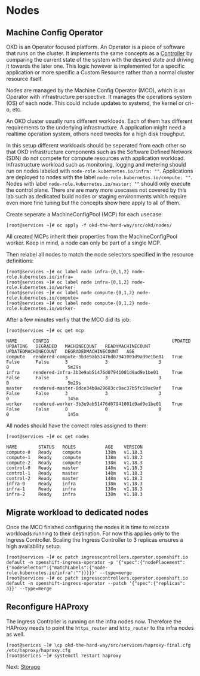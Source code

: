 # Nodes

## Machine Config Operator

OKD is an Operator focused platform. An Operator is a piece of software that
runs on the cluster. It implements the same concepts as a
[Controller](https://kubernetes.io/docs/concepts/) by comparing the current
state of the system with the desired state and driving it towards the later one.
This logic however is implemented for a specific application or more specific a
Custom Resource rather than a normal cluster resource itself.

Nodes are managed by the Machine Config Operator (MCO), which is an Operator
with infrastructure perspective. It manages the operations system (OS) of each
node. This could include updates to systemd, the kernel or cri-o, etc.

An OKD cluster usually runs different workloads. Each of them has different
requirements to the underlying infrastructure. A application might need a
realtime operation system, others need tweeks for a high disk troughput.

In this setup different workloads should be seperated from each other so that
OKD infrastructure components such as the Software Defined Network (SDN) do not
compete for compute resources with application workload. Infrastructure workload
such as monitoring, logging and metering should run on nodes labeled with
`node-role.kubernetes.io/infra: ""`. Applications are deployed to nodes with the
label `node-role.kubernetes.io/compute: ""`. Nodes with label
`node-role.kubernetes.io/master: ""` should only execute the control plane.
There are are many more usecases not covered by this lab such as dedicated build
nodes or staging environments which require even more fine tuning but the
concepts show here apply to all of them.

Create seperate a MachineConfigPool (MCP) for each usecase:

```shell
[root@services ~]# oc apply -f okd-the-hard-way/src/okd/nodes/
```

All created MCPs inherit their properties from the MachineConfigPool worker.
Keep in mind, a node can only be part of a single MCP.

Then relabel all nodes to match the node selectors specified in the resource
definitions:

```shell
[root@services ~]# oc label node infra-{0,1,2} node-role.kubernetes.io/infra=
[root@services ~]# oc label node infra-{0,1,2} node-role.kubernetes.io/worker-
[root@services ~]# oc label node compute-{0,1,2} node-role.kubernetes.io/compute=
[root@services ~]# oc label node compute-{0,1,2} node-role.kubernetes.io/worker-
```

After a few minutes verfiy that the MCO did its job:

```shell
[root@services ~]# oc get mcp

NAME      CONFIG                                              UPDATED   UPDATING   DEGRADED   MACHINECOUNT   READYMACHINECOUNT   UPDATEDMACHINECOUNT   DEGRADEDMACHINECOUNT   AGE
compute   rendered-compute-3b3e9ab51476d07941001d9ad9e1be01   True      False      False      3              3                   3                     0                      5m29s
infra     rendered-infra-3b3e9ab51476d07941001d9ad9e1be01     True      False      False      3              3                   3                     0                      5m29s
master    rendered-master-0dce34b0a29683cc0ac37b5fc19ac9af    True      False      False      3              3                   3                     0                      145m
worker    rendered-worker-3b3e9ab51476d07941001d9ad9e1be01    True      False      False      0              0                   0                     0                      145m
```

All nodes should have the correct roles assigned to them:

```shell
[root@services ~]# oc get nodes

NAME        STATUS   ROLES           AGE    VERSION
compute-0   Ready    compute         138m   v1.18.3
compute-1   Ready    compute         138m   v1.18.3
compute-2   Ready    compute         138m   v1.18.3
control-0   Ready    master          148m   v1.18.3
control-1   Ready    master          148m   v1.18.3
control-2   Ready    master          148m   v1.18.3
infra-0     Ready    infra           138m   v1.18.3
infra-1     Ready    infra           138m   v1.18.3
infra-2     Ready    infra           138m   v1.18.3
```

## Migrate workload to dedicated nodes

Once the MCO finished configuring the nodes it is time to relocate workloads
running to their destination. For now this applies only to the Ingress
Controller. Scaling the Ingress Controller to 3 replicas ensures a high
availability setup.

```shell
[root@services ~]# oc patch ingresscontrollers.operator.openshift.io default -n openshift-ingress-operator -p '{"spec":{"nodePlacement":{"nodeSelector":{"matchLabels":{"node-role.kubernetes.io/infra":""}}}}}' --type=merge
[root@services ~]# oc patch ingresscontrollers.operator.openshift.io default -n openshift-ingress-operator --patch '{"spec":{"replicas": 3}}' --type=merge
```

## Reconfigure HAProxy

The Ingress Controller is running on the infra nodes now. Therefore the HAProxy
needs to point the `https_router` and `http_router` to the infra nodes as well.

```shell
[root@serices ~]# \cp okd-the-hard-way/src/services/haproxy-final.cfg /etc/haproxy/haproxy.cfg
[root@serices ~]# systemctl restart haproxy
```

Next: [Storage](07-storage.md)
